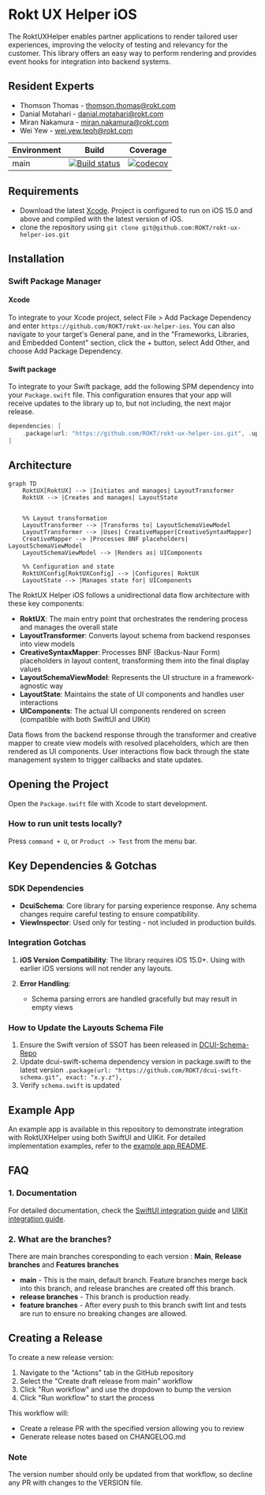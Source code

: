 # Rokt UX Helper iOS

The RoktUXHelper enables partner applications to render tailored user experiences, improving the velocity of testing and relevancy for the customer. This library offers an easy way to perform rendering and provides event hooks for integration into backend systems.

## Resident Experts

- Thomson Thomas - <thomson.thomas@rokt.com>
- Danial Motahari - <danial.motahari@rokt.com>
- Miran Nakamura - <miran.nakamura@rokt.com>
- Wei Yew - <wei.yew.teoh@rokt.com>

| Environment | Build                                                                                                                                                                                     | Coverage                                                                                                                                    |
| ----------- | ----------------------------------------------------------------------------------------------------------------------------------------------------------------------------------------- | ------------------------------------------------------------------------------------------------------------------------------------------- |
| main        | [![Build status](https://github.com/ROKT/rokt-ux-helper-ios/actions/workflows/pull-request.yml/badge.svg)](https://github.com/ROKT/rokt-ux-helper-ios/actions/workflows/pull-request.yml) | [![codecov](https://codecov.io/gh/ROKT/rokt-ux-helper-ios/graph/badge.svg?token=xFMumIDkv8)](https://codecov.io/gh/ROKT/rokt-ux-helper-ios) |

## Requirements

- Download the latest [Xcode](https://developer.apple.com/xcode/). Project is configured to run on iOS 15.0 and above and compiled with the latest version of iOS.
- clone the repository using `git clone git@github.com:ROKT/rokt-ux-helper-ios.git`

## Installation

### Swift Package Manager

#### Xcode

To integrate to your Xcode project, select File > Add Package Dependency and enter
`https://github.com/ROKT/rokt-ux-helper-ios`.
You can also navigate to your target's General pane, and in the "Frameworks, Libraries, and Embedded Content" section, click the + button, select Add Other, and choose Add Package Dependency.

#### Swift package

To integrate to your Swift package, add the following SPM dependency into your `Package.swift` file. This configuration ensures that your app will receive updates to the library up to, but not including, the next major release.

```swift
dependencies: [
    .package(url: "https://github.com/ROKT/rokt-ux-helper-ios.git", .upToNextMajor(from: "0.1.0"))
]
```

## Architecture

```mermaid
graph TD
    RoktUX[RoktUX] --> |Initiates and manages| LayoutTransformer
    RoktUX --> |Creates and manages| LayoutState


    %% Layout transformation
    LayoutTransformer --> |Transforms to| LayoutSchemaViewModel
    LayoutTransformer --> |Uses| CreativeMapper[CreativeSyntaxMapper]
    CreativeMapper --> |Processes BNF placeholders| LayoutSchemaViewModel
    LayoutSchemaViewModel --> |Renders as| UIComponents

    %% Configuration and state
    RoktUXConfig[RoktUXConfig] --> |Configures| RoktUX
    LayoutState --> |Manages state for| UIComponents
```

The RoktUX Helper iOS follows a unidirectional data flow architecture with these key components:

- **RoktUX**: The main entry point that orchestrates the rendering process and manages the overall state
- **LayoutTransformer**: Converts layout schema from backend responses into view models
- **CreativeSyntaxMapper**: Processes BNF (Backus-Naur Form) placeholders in layout content, transforming them into the final display values
- **LayoutSchemaViewModel**: Represents the UI structure in a framework-agnostic way
- **LayoutState**: Maintains the state of UI components and handles user interactions
- **UIComponents**: The actual UI components rendered on screen (compatible with both SwiftUI and UIKit)

Data flows from the backend response through the transformer and creative mapper to create view models with resolved placeholders, which are then rendered as UI components. User interactions flow back through the state management system to trigger callbacks and state updates.

## Opening the Project

Open the `Package.swift` file with Xcode to start development.

### How to run unit tests locally?

Press `command + U`, or `Product -> Test` from the menu bar.

## Key Dependencies & Gotchas

### SDK Dependencies

- **DcuiSchema**: Core library for parsing experience response. Any schema changes require careful testing to ensure compatibility.
- **ViewInspector**: Used only for testing - not included in production builds.

### Integration Gotchas

1. **iOS Version Compatibility**: The library requires iOS 15.0+. Using with earlier iOS versions will not render any layouts.

2. **Error Handling**:
   - Schema parsing errors are handled gracefully but may result in empty views

### How to Update the Layouts Schema File

1. Ensure the Swift version of SSOT has been released in [DCUI-Schema-Repo](https://github.com/ROKT/dcui-layout-schema)
2. Update dcui-swift-schema dependency version in package.swift to the latest version
   `.package(url: "https://github.com/ROKT/dcui-swift-schema.git", exact: "x.y.z"),`
3. Verify `schema.swift` is updated

## Example App

An example app is available in this repository to demonstrate integration with RoktUXHelper using both SwiftUI and UIKit. For detailed implementation examples, refer to the [example app README](https://github.com/ROKT/rokt-ux-helper-ios/tree/main/Example).

## FAQ

### 1. Documentation

For detailed documentation, check the [SwiftUI integration guide](https://docs.rokt.com/server-to-server/ios?platform=swiftui) and [UIKit integration guide](https://docs.rokt.com/server-to-server/ios?platform=uikit).

### 2. What are the branches?

There are main branches coresponding to each version : **Main**, **Release branches** and **Features branches**

- **main** - This is the main, default branch. Feature branches merge back into this branch, and release branches are created off this branch.
- **release branches** - This branch is production ready.
- **feature branches** - After every push to this branch swift lint and tests are run to ensure no breaking changes are allowed.

## Creating a Release

To create a new release version:

1. Navigate to the "Actions" tab in the GitHub repository
2. Select the "Create draft release from main" workflow
3. Click "Run workflow" and use the dropdown to bump the version
4. Click "Run workflow" to start the process

This workflow will:

- Create a release PR with the specified version allowing you to review
- Generate release notes based on CHANGELOG.md

### Note

The version number should only be updated from that workflow, so decline any PR with changes to the VERSION file.

